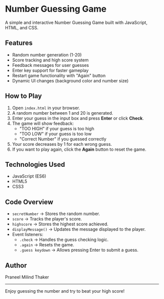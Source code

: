 # Number Guessing Game

A simple and interactive Number Guessing Game built with JavaScript, HTML, and CSS.

## Features

- Random number generation (1-20)
- Score tracking and high score system
- Feedback messages for user guesses
- Enter key support for faster gameplay
- Restart game functionality with "Again" button
- Dynamic UI changes (background color and number size)

## How to Play

1. Open `index.html` in your browser.
2. A random number between 1 and 20 is generated.
3. Enter your guess in the input box and press **Enter** or click **Check**.
4. The game will show feedback:
   - "TOO HIGH" if your guess is too high
   - "TOO LOW" if your guess is too low
   - "Correct Number" if you guessed correctly
5. Your score decreases by 1 for each wrong guess.
6. If you want to play again, click the **Again** button to reset the game.

## Technologies Used

- JavaScript (ES6)
- HTML5
- CSS3

## Code Overview

- `secretNumber` → Stores the random number.
- `score` → Tracks the player's score.
- `highscore` → Stores the highest score achieved.
- `displayMessage()` → Updates the message displayed to the player.
- Event listeners:
  - `.check` → Handles the guess checking logic.
  - `.again` → Resets the game.
  - `.guess keydown` → Allows pressing Enter to submit a guess.

## Author

Praneel Milind Thaker

---

Enjoy guessing the number and try to beat your high score!
